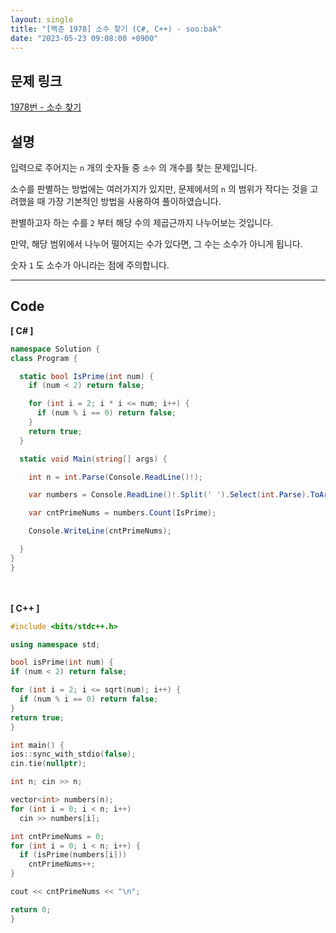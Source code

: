 ```yaml
---
layout: single
title: "[백준 1978] 소수 찾기 (C#, C++) - soo:bak"
date: "2023-05-23 09:08:00 +0900"
---
```


## 문제 링크
  [1978번 - 소수 찾기](https://www.acmicpc.net/problem/1978)

## 설명
입력으로 주어지는 `n` 개의 숫자들 중 `소수` 의 개수를 찾는 문제입니다. <br>

소수를 판별하는 방법에는 여러가지가 있지만, 문제에서의 `n` 의 범위가 작다는 것을 고려했을 때 가장 기본적인 방법을 사용하여 풀이하였습니다. <br>

판별하고자 하는 수를 `2` 부터 해당 수의 제곱근까지 나누어보는 것입니다. <br>

만약, 해당 범위에서 나누어 떨어지는 수가 있다면, 그 수는 소수가 아니게 됩니다.<br>

숫자 `1` 도 소수가 아니라는 점에 주의합니다. <br>

- - -

## Code
<b>[ C# ] </b>
<br>

  ```c#
namespace Solution {
  class Program {

    static bool IsPrime(int num) {
      if (num < 2) return false;

      for (int i = 2; i * i <= num; i++) {
        if (num % i == 0) return false;
      }
      return true;
    }

    static void Main(string[] args) {

      int n = int.Parse(Console.ReadLine()!);

      var numbers = Console.ReadLine()!.Split(' ').Select(int.Parse).ToArray();

      var cntPrimeNums = numbers.Count(IsPrime);

      Console.WriteLine(cntPrimeNums);

    }
  }
}
  ```
<br><br>
<b>[ C++ ] </b>
<br>

  ```c++
#include <bits/stdc++.h>

using namespace std;

bool isPrime(int num) {
  if (num < 2) return false;

  for (int i = 2; i <= sqrt(num); i++) {
    if (num % i == 0) return false;
  }
  return true;
}

int main() {
  ios::sync_with_stdio(false);
  cin.tie(nullptr);

  int n; cin >> n;

  vector<int> numbers(n);
  for (int i = 0; i < n; i++)
    cin >> numbers[i];

  int cntPrimeNums = 0;
  for (int i = 0; i < n; i++) {
    if (isPrime(numbers[i]))
      cntPrimeNums++;
  }

  cout << cntPrimeNums << "\n";

  return 0;
}
  ```
